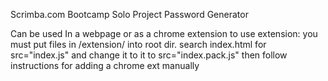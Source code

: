 Scrimba.com Bootcamp Solo Project Password Generator

Can be used In a webpage or as a chrome extension  to use extension: 
you must put files in /extension/ into root dir. search index.html for src="index.js" and change it to it to src="index.pack.js"  then follow instructions for adding a chrome ext manually
